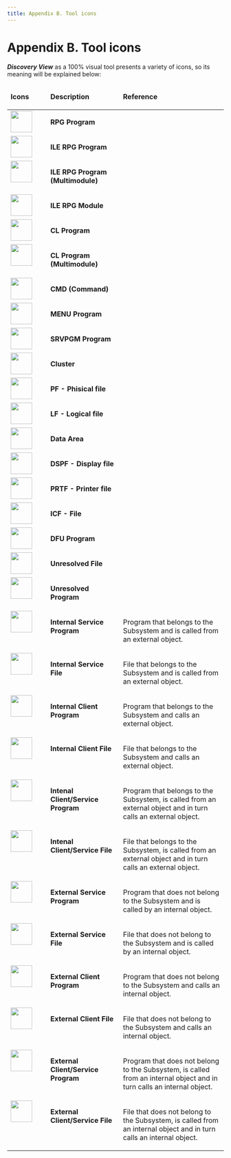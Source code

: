 ```yaml
---
title: Appendix B. Tool icons
---
```


 <h1>Appendix B. Tool icons</h1>


**_Discovery View_** as a 100% visual tool presents a variety of icons, so its meaning will be explained below:

<table class="tablem" cellspacing="8" cellpadding="8">

<thead>

<tr>

<td width="100" valign="top">

**Icons**

</td>

<td width="186" valign="top">

**Description**

</td>

<td width="574" valign="top">

**Reference**

</td>

</tr>

</thead>

<tbody>

<tr>

<td width="143" valign="top">

<img src="/en/ico/061.png" width="50" height="50">

</td>

<td width="257" valign="top">

**RPG Program**

</td>

<td width="166" valign="top"></td>

</tr>

<tr>

<td width="143" valign="top">

<img src="/en/ico/062.png" width="50" height="50">

</td>

<td width="257" valign="top">

**ILE RPG Program**

</td>

<td width="166" valign="top"></td>

</tr>

<tr>

<td width="143" valign="top">

<img src="/en/ico/063.png" width="50" height="50">

</td>

<td width="257" valign="top">

**ILE RPG Program (Multimodule)**

</td>

<td width="166" valign="top"></td>

</tr>

<tr>

<td width="143" valign="top">

<img src="/en/ico/064.png" width="50" height="50">

</td>

<td width="257" valign="top">

**ILE RPG Module**

</td>

<td width="166" valign="top"></td>

</tr>

<tr>

<td width="143" valign="top">

<img src="/en/ico/065.png" width="50" height="50">

</td>

<td width="257" valign="top">

**CL Program**

</td>

<td width="166" valign="top"></td>

</tr>

<tr>

<td width="143" valign="top">

<img src="/en/ico/066.png" width="50" height="50">

</td>

<td width="257" valign="top">

**CL Program (Multimodule)**

</td>

<td width="166" valign="top"></td>

</tr>

<tr>

<td width="143" valign="top">

<img src="/en/ico/067.png" width="50" height="50">

</td>

<td width="257" valign="top">

**CMD (Command)**

</td>

<td width="166" valign="top"></td>

</tr>

<tr>

<td width="143" valign="top">

<img src="/en/ico/068.png" width="50" height="50">

</td>

<td width="257" valign="top">

**MENU Program**

</td>

<td width="166" valign="top"></td>

</tr>

<tr>

<td width="143" valign="top">

<img src="/en/ico/069.png" width="50" height="50">

</td>

<td width="257" valign="top">

**SRVPGM Program**

</td>

<td width="166" valign="top"></td>

</tr>

<tr>

<td width="143" valign="top">

<img src="/en/ico/070.png" width="50" height="50">

</td>

<td width="257" valign="top">

**Cluster**

</td>

<td width="166" valign="top"></td>

</tr>

<tr>

<td width="143" valign="top">

<img src="/en/ico/071.png" width="50" height="50">

</td>

<td width="257" valign="top">

**PF - Phisical file**

</td>

<td width="166" valign="top"></td>

</tr>

<tr>

<td width="143" valign="top">

<img src="/en/ico/072.png" width="50" height="50">

</td>

<td width="257" valign="top">

**LF - Logical file**

</td>

<td width="166" valign="top"></td>

</tr>

<tr>

<td width="143" valign="top">

<img src="/en/ico/073.png" width="50" height="50">

</td>

<td width="257" valign="top">

**Data Area**

</td>

<td width="166" valign="top"></td>

</tr>

<tr>

<td width="143" valign="top">

<img src="/en/ico/074.png" width="50" height="50">

</td>

<td width="257" valign="top">

**DSPF - Display file**

</td>

<td width="166" valign="top"></td>

</tr>

<tr>

<td width="143" valign="top">

<img src="/en/ico/075.png" width="50" height="50">

</td>

<td width="257" valign="top">

**PRTF - Printer file**

</td>

<td width="166" valign="top"></td>

</tr>

<tr>

<td width="143" valign="top">

<img src="/en/ico/076.png" width="50" height="50">

</td>

<td width="257" valign="top">

**ICF - File**

</td>

<td width="166" valign="top"></td>

</tr>

<tr>

<td width="143" valign="top">

<img src="/en/ico/077.png" width="50" height="50">

</td>

<td width="257" valign="top">

**DFU Program**

</td>

<td width="166" valign="top"></td>

</tr>

<tr>

<td width="143" valign="top">

<img src="/en/ico/078.png" width="50" height="50">

</td>

<td width="257" valign="top">

**Unresolved File**

</td>

<td width="166" valign="top"></td>

</tr>

<tr>

<td width="143" valign="top">

<img src="/en/ico/079.png" width="50" height="50">

</td>

<td width="257" valign="top">

**Unresolved Program**

</td>

<td width="166" valign="top"></td>

</tr>

<tr>

<td width="143" valign="top">

<img src="/en/ico/045.png" width="50" height="50">

</td>

<td width="257" valign="top">

**Internal Service Program**

</td>

<td width="166" valign="top">

Program that belongs to the Subsystem and is called from an external object.

</td>

</tr>

<tr>

<td width="143" valign="top">

<img src="/en/ico/046.png" width="50" height="50">

</td>

<td width="257" valign="top">

**Internal Service File**

</td>

<td width="166" valign="top">

File that belongs to the Subsystem and is called from an external object.

</td>

</tr>

<tr>

<td width="143" valign="top">

<img src="/en/ico/047.png" width="50" height="50">

</td>

<td width="257" valign="top">

**Internal Client Program**

</td>

<td width="166" valign="top">

Program that belongs to the Subsystem and calls an external object.

</td>

</tr>

<tr>

<td width="143" valign="top">

<img src="/en/ico/048.png" width="50" height="50">

</td>

<td width="257" valign="top">

**Internal Client File**

</td>

<td width="166" valign="top">

File that belongs to the Subsystem and calls an external object.

</td>

</tr>

<tr>

<td width="143" valign="top">

<img src="/en/ico/049.png" width="50" height="50">

</td>

<td width="257" valign="top">

**Intenal Client/Service Program**

</td>

<td width="166" valign="top">

Program that belongs to the Subsystem, is called from an external object and in turn calls an external object.

</td>

</tr>

<tr>

<td width="143" valign="top">

<img src="/en/ico/050.png" width="50" height="50">

</td>

<td width="257" valign="top">

**Intenal Client/Service File**

</td>

<td width="166" valign="top">

File that belongs to the Subsystem, is called from an external object and in turn calls an external object.

</td>

</tr>

<tr>

<td width="143" valign="top">

<img src="/en/ico/051.png" width="50" height="50">

</td>

<td width="257" valign="top">

**External Service Program**

</td>

<td width="166" valign="top">

Program that does not belong to the Subsystem and is called by an internal object.

</td>

</tr>

<tr>

<td width="143" valign="top">

<img src="/en/ico/052.png" width="50" height="50">

</td>

<td width="257" valign="top">

**External Service File**

</td>

<td width="166" valign="top">

File that does not belong to the Subsystem and is called by an internal object.

</td>

</tr>

<tr>

<td width="143" valign="top">

<img src="/en/ico/053.png" width="50" height="50">

</td>

<td width="257" valign="top">

**External Client Program**

</td>

<td width="166" valign="top">

Program that does not belong to the Subsystem and calls an internal object.

</td>

</tr>

<tr>

<td width="143" valign="top">

<img src="/en/ico/054.png" width="50" height="50">

</td>

<td width="257" valign="top">

**External Client File**

</td>

<td width="166" valign="top">

File that does not belong to the Subsystem and calls an internal object.

</td>

</tr>

<tr>

<td width="143" valign="top">

<img src="/en/ico/055.png" width="50" height="50">

</td>

<td width="257" valign="top">

**External Client/Service Program**

</td>

<td width="166" valign="top">

Program that does not belong to the Subsystem, is called from an internal object and in turn calls an internal object.

</td>

</tr>

<tr>

<td width="143" valign="top">

<img src="/en/ico/056.png" width="50" height="50">

</td>

<td width="257" valign="top">

**External Client/Service File**

</td>

<td width="166" valign="top">

File that does not belong to the Subsystem, is called from an internal object and in turn calls an internal object.

</td>

</tr>

</tbody>

</table>
